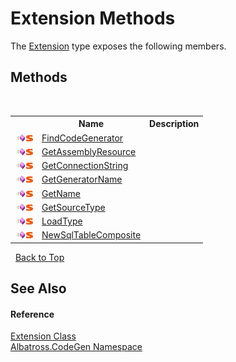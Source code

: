 # Extension Methods
 

The <a href="61b4916c-1734-8427-90ec-0f5aab982965">Extension</a> type exposes the following members.


## Methods
&nbsp;<table><tr><th></th><th>Name</th><th>Description</th></tr><tr><td>![Public method](media/pubmethod.gif "Public method")![Static member](media/static.gif "Static member")</td><td><a href="031b5da8-e20e-e25d-bc4c-1c989ff978b1">FindCodeGenerator</a></td><td /></tr><tr><td>![Public method](media/pubmethod.gif "Public method")![Static member](media/static.gif "Static member")</td><td><a href="f6198ae8-b2d9-9cd2-c0be-b377be8f10c9">GetAssemblyResource</a></td><td /></tr><tr><td>![Public method](media/pubmethod.gif "Public method")![Static member](media/static.gif "Static member")</td><td><a href="ac55b8b9-a0fc-3fd8-b644-8965b58c7f5c">GetConnectionString</a></td><td /></tr><tr><td>![Public method](media/pubmethod.gif "Public method")![Static member](media/static.gif "Static member")</td><td><a href="d7146ce5-8d9a-4902-b72c-280cf1dc7fb4">GetGeneratorName</a></td><td /></tr><tr><td>![Public method](media/pubmethod.gif "Public method")![Static member](media/static.gif "Static member")</td><td><a href="4555a966-f956-bbfd-49ca-e495855a62e6">GetName</a></td><td /></tr><tr><td>![Public method](media/pubmethod.gif "Public method")![Static member](media/static.gif "Static member")</td><td><a href="22f9b48f-e515-c9a3-de21-de38293eb98f">GetSourceType</a></td><td /></tr><tr><td>![Public method](media/pubmethod.gif "Public method")![Static member](media/static.gif "Static member")</td><td><a href="5909da4c-d8f1-1a4c-9596-32f650353c82">LoadType</a></td><td /></tr><tr><td>![Public method](media/pubmethod.gif "Public method")![Static member](media/static.gif "Static member")</td><td><a href="9e35a2e3-8a54-29ee-3b97-1ddfe1b8585c">NewSqlTableComposite</a></td><td /></tr></table>&nbsp;
<a href="#extension-methods">Back to Top</a>

## See Also


#### Reference
<a href="61b4916c-1734-8427-90ec-0f5aab982965">Extension Class</a><br /><a href="15cf6e12-be6a-9747-9980-acf9dcacbf1a">Albatross.CodeGen Namespace</a><br />